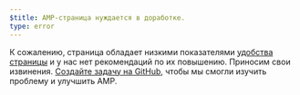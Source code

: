 ```yaml
---
$title: AMP-страница нуждается в доработке.
type: error
---
```


К сожалению, страница обладает низкими показателями [удобства страницы](https://developers.google.com/search/docs/guides/page-experience) и у нас нет рекомендаций по их повышению. Приносим свои извинения. [Создайте задачу на GitHub](https://github.com/ampproject/amphtml/issues/new?assignees=&labels=Type%3A+Page+experience&template=page-experience.md&title=Page+experience+issue), чтобы мы смогли изучить проблему и улучшить AMP.
